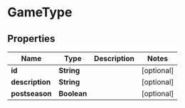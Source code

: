 

# GameType


## Properties

| Name | Type | Description | Notes |
|------------ | ------------- | ------------- | -------------|
|**id** | **String** |  |  [optional] |
|**description** | **String** |  |  [optional] |
|**postseason** | **Boolean** |  |  [optional] |



